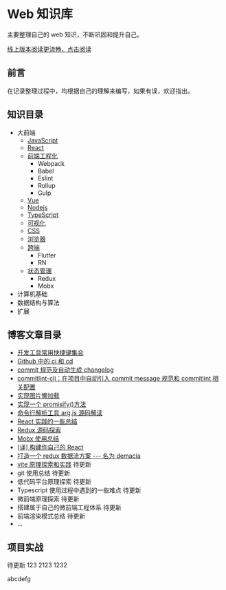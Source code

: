 # Web 知识库

主要整理自己的 web 知识，不断巩固和提升自己。

[线上版本阅读更流畅，点击阅读](http://docs.htonlinezone.cn)

## 前言

在记录整理过程中，均根据自己的理解来编写，如果有误，欢迎指出。

## 知识目录

- 大前端
  - [JavaScript](./docs/front/JavaScript/README.md)
  - [React](./docs/front/React/README.md)
  - [前端工程化](./docs/front/Engineering/README.md)
    - Webpack
    - Babel
    - Eslint
    - Rollup
    - Gulp
  - [Vue](./docs/front/Vue/README.md)
  - [Nodejs](./docs/front/Nodejs/README.md)
  - [TypeScript](./docs/front/TypeScript/README.md)
  - [可视化](./docs/front/Visualization/README.md)
  - [CSS](./docs/front/CSS/README.md)
  - [浏览器](./docs/front/Browser/README.md)
  - [跨端](./docs/front/CrossTerminal/README.md)
    - Flutter
    - RN
  - [状态管理](./docs/front/StateManagement/README.md)
    - Redux
    - Mobx
- 计算机基础
- 数据结构与算法
- 扩展

## 博客文章目录

- [开发工具常用快捷键集合](docs/blog/开发工具常用快捷键集合.md)
- [Github 中的 ci 和 cd](docs/blog/Github中的ci和cd.md)
- [commit 规范及自动生成 changelog](docs/blog/commit规范及自动生成changelog.md)
- [commitlint-cli：在项目中自动引入 commit message 规范和 commitlint 相关配置](https://juejin.cn/post/6866611873043709959)
- [实现图片懒加载](https://juejin.cn/post/6900208216395743239)
- [实现一个 promisify()方法](https://juejin.cn/post/6844903912474935303)
- [命令行解析工具 arg.js 源码解读](https://juejin.cn/post/6854573218558050318)
- [React 实践的一些总结](https://juejin.cn/post/6844903901322313736)
- [Redux 源码探索](https://juejin.cn/post/6844903905973764110)
- [Mobx 使用总结](docs/front/React/Mobx使用总结.md)
- [[译] 构建你自己的 React](https://juejin.cn/post/6874246838124445703)
- [打造一个 redux 数据流方案 --- 名为 demacia](https://juejin.cn/post/6844904051713245198)
- [vite 原理探索和实践](docs/blog/vite原理探索和实践.md) 待更新
- git 使用总结 待更新
- 低代码平台原理探索 待更新
- Typescript 使用过程中遇到的一些难点 待更新
- 微前端原理探索 待更新
- 搭建属于自己的微前端工程体系 待更新
- 前端渲染模式总结 待更新
- ...

## 项目实战

待更新 123
2123
1232

abcdefg
